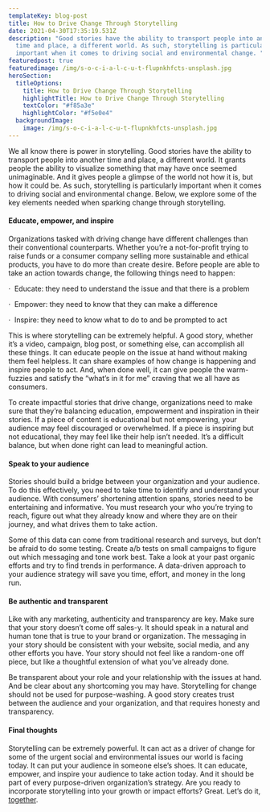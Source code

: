 ```yaml
---
templateKey: blog-post
title: How to Drive Change Through Storytelling
date: 2021-04-30T17:35:19.531Z
description: "Good stories have the ability to transport people into another
  time and place, a different world. As such, storytelling is particularly
  important when it comes to driving social and environmental change. "
featuredpost: true
featuredimage: /img/s-o-c-i-a-l-c-u-t-flupnkhfcts-unsplash.jpg
heroSection:
  titleOptions:
    title: How to Drive Change Through Storytelling
    highlightTitle: How to Drive Change Through Storytelling
    textColor: "#f85a3e"
    highlightColor: "#f5e0e4"
  backgroundImage:
    image: /img/s-o-c-i-a-l-c-u-t-flupnkhfcts-unsplash.jpg
---
```

We all know there is power in storytelling. Good stories have the ability to transport people into another time and place, a different world. It grants people the ability to visualize something that may have once seemed unimaginable. And it gives people a glimpse of the world not how it is, but how it could be. As such, storytelling is particularly important when it comes to driving social and environmental change. Below, we explore some of the key elements needed when sparking change through storytelling.

#### **Educate, empower, and inspire**

Organizations tasked with driving change have different challenges than their conventional counterparts. Whether you’re a not-for-profit trying to raise funds or a consumer company selling more sustainable and ethical products, you have to do more than create desire. Before people are able to take an action towards change, the following things need to happen:

·  Educate: they need to understand the issue and that there is a problem

·  Empower: they need to know that they can make a difference

·  Inspire: they need to know what to do to and be prompted to act

This is where storytelling can be extremely helpful. A good story, whether it’s a video, campaign, blog post, or something else, can accomplish all these things. It can educate people on the issue at hand without making them feel helpless. It can share examples of how change is happening and inspire people to act. And, when done well, it can give people the warm-fuzzies and satisfy the “what’s in it for me” craving that we all have as consumers. 

To create impactful stories that drive change, organizations need to make sure that they’re balancing education, empowerment and inspiration in their stories. If a piece of content is educational but not empowering, your audience may feel discouraged or overwhelmed. If a piece is inspiring but not educational, they may feel like their help isn’t needed. It’s a difficult balance, but when done right can lead to meaningful action. 

#### **Speak to your audience**

Stories should build a bridge between your organization and your audience. To do this effectively, you need to take time to identify and understand your audience. With consumers’ shortening attention spans, stories need to be entertaining and informative. You must research your who you’re trying to reach, figure out what they already know and where they are on their journey, and what drives them to take action. 

Some of this data can come from traditional research and surveys, but don’t be afraid to do some testing. Create a/b tests on small campaigns to figure out which messaging and tone work best. Take a look at your past organic efforts and try to find trends in performance. A data-driven approach to your audience strategy will save you time, effort, and money in the long run.  

#### **Be authentic and transparent**

Like with any marketing, authenticity and transparency are key. Make sure that your story doesn’t come off sales-y. It should speak in a natural and human tone that is true to your brand or organization. The messaging in your story should be consistent with your website, social media, and any other efforts you have. Your story should not feel like a random-one off piece, but like a thoughtful extension of what you’ve already done. 

Be transparent about your role and your relationship with the issues at hand. And be clear about any shortcoming you may have. Storytelling for change should not be used for purpose-washing. A good story creates trust between the audience and your organization, and that requires honesty and transparency. 

#### **Final thoughts**

Storytelling can be extremely powerful. It can act as a driver of change for some of the urgent social and environmental issues our world is facing today. It can put your audience in someone else’s shoes. It can educate, empower, and inspire your audience to take action today. And it should be part of every purpose-driven organization’s strategy. Are you ready to incorporate storytelling into your growth or impact efforts? Great. Let’s do it, [together](https://tgthrco.com/contact).